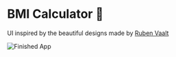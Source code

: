 # BMI Calculator 💪

 UI inspired by the beautiful designs made by [Ruben Vaalt](https://dribbble.com/shots/4585382-Simple-BMI-Calculator)
 
 ![Finished App](https://github.com/londonappbrewery/Images/blob/master/bmi-calc-demo.gif)
